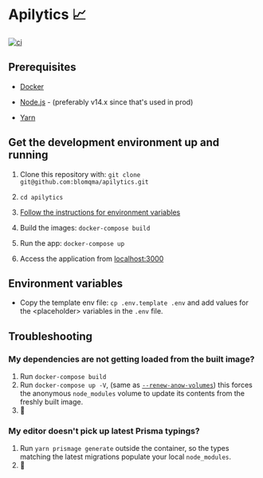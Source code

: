 # Apilytics 📈

[![ci](https://github.com/blomqma/apilytics/actions/workflows/ci.yml/badge.svg)](https://github.com/blomqma/apilytics/actions)

## Prerequisites

- [Docker](https://www.docker.com)

- [Node.js](https://nodejs.org) - (preferably v14.x since that's used in prod)

- [Yarn](https://yarnpkg.com)

## Get the development environment up and running

1. Clone this repository with: `git clone git@github.com:blomqma/apilytics.git`

2. `cd apilytics`

3. [Follow the instructions for environment variables](#environment-variables)

4. Build the images: `docker-compose build`

5. Run the app: `docker-compose up`

7. Access the application from [localhost:3000](http://localhost:3000)

## Environment variables

- Copy the template env file: `cp .env.template .env` and add values for the \<placeholder\> variables in the `.env` file.

## Troubleshooting

### My dependencies are not getting loaded from the built image?

1. Run `docker-compose build`
2. Run `docker-compose up -V`, (same as [`--renew-anow-volumes`](https://docs.docker.com/compose/reference/up/)) this forces the anonymous `node_modules` volume to update its contents from the freshly built image.
3. 🍻

### My editor doesn't pick up latest Prisma typings?

1. Run `yarn prismage generate` outside the container, so the types matching the latest migrations populate your local `node_modules`.
2. 🍻
